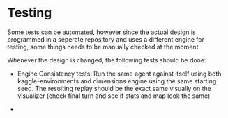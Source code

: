 # Testing

Some tests can be automated, however since the actual design is programmed in a seperate repository and uses a different engine for testing, some things needs to be manually checked at the moment

Whenever the design is changed, the following tests should be done:

- Engine Consistency tests: Run the same agent against itself using both kaggle-environments and dimensions engine using the same starting seed. The resulting replay should be the exact same visually on the visualizer (check final turn and see if stats and map look the same)

- 